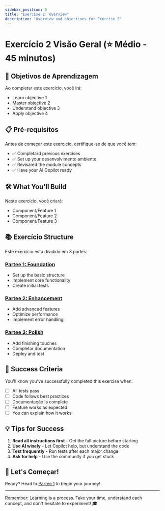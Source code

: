 ```yaml
---
sidebar_position: 5
title: "Exercise 2: Overview"
description: "Overview and objectives for Exercise 2"
---
```


# Exercício 2 Visão Geral (⭐ Médio - 45 minutos)

## 🎯 Objetivos de Aprendizagem

Ao completar este exercício, você irá:
- Learn objective 1
- Master objective 2
- Understand objective 3
- Apply objective 4

## 📋 Pré-requisitos

Antes de começar este exercício, certifique-se de que você tem:
- ✅ Completard previous exercises
- ✅ Set up your desenvolvimento ambiente
- ✅ Revisared the module concepts
- ✅ Have your AI Copilot ready

## 🛠️ What You'll Build

Neste exercício, você criará:
- Component/Feature 1
- Component/Feature 2
- Component/Feature 3

## 📚 Exercício Structure

Este exercício está dividido em 3 partes:

### [Partee 1: Foundation](./Exercício2-Partee1.md)
- Set up the basic structure
- Implement core functionality
- Create initial tests

### [Partee 2: Enhancement](./Exercício2-Partee2.md)
- Add advanced features
- Optimize performance
- Implement error handling

### [Partee 3: Polish](./Exercício2-Partee3.md)
- Add finishing touches
- Completar documentation
- Deploy and test

## 🎯 Success Criteria

You'll know you've successfully completed this exercise when:
- [ ] All tests pass
- [ ] Code follows best practices
- [ ] Documentação is complete
- [ ] Feature works as expected
- [ ] You can explain how it works

## 💡 Tips for Success

1. **Read all instructions first** - Get the full picture before starting
2. **Use AI wisely** - Let Copilot help, but understand the code
3. **Test frequently** - Run tests after each major change
4. **Ask for help** - Use the community if you get stuck

## 🚀 Let's Começar!

Ready? Head to [Partee 1](./exercise2-part1.md) to begin your journey!

---

Remember: Learning is a process. Take your time, understand each concept, and don't hesitate to experiment! 🎓

